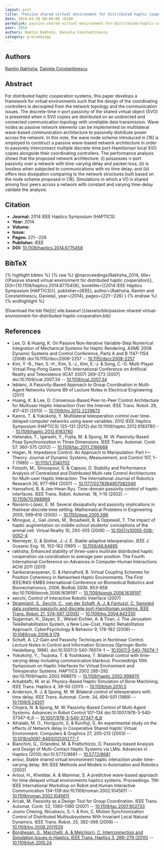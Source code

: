 ```yaml
---
layout: post
title: "Passive shared virtual environment for distributed haptic cooperation"
date: 2014-03-28 00:00:00 +0100
permalink: passive-shared-virtual-environment-for-distributed-haptic-cooperation
year: 2014
authors: Ramtin Rakhsha, Daniela Constantinescu
category: proceedings
---
```

 
## Authors
[Ramtin Rakhsha](authors/ramtin-rakhsha), [Daniela Constantinescu](authors/daniela-constantinescu)
 
## Abstract
For distributed haptic cooperation systems, this paper develops a framework for virtual environments such that the design of the coordinating controllers is decoupled from the network topology and the communication issues. The discrete-time n-port passivity of the shared virtual object (SVO) is presented when n SVO copies are distributed on an undirected and connected communication topology with unreliable data transmission. Wave nodes as passive network elements can be implemented on multilateral wave-based communication architecture to passively distribute power across the network. In this note, the wave node scheme introduced in [16] is employed to construct a passive wave-based network architecture in order to passively interconnect multiple discrete-time port-Hamiltonian local SVO copies alongside their coordinating controllers. The performance analysis shows that the proposed network architecture: (i) possesses n-port passivity over a network with time-varying delay and packet-loss; (ii) is lossless when subjected to communications with no time delay; and (iii) offers less dissipation comparing to the network structures built based on the node scheme proposed in [18]. Simulations in which a VO is shared among four peers across a network with constant and varying time-delay validate the analysis.
 
## Citation
- **Journal:** 2014 IEEE Haptics Symposium (HAPTICS)
- **Year:** 2014
- **Volume:** 
- **Issue:** 
- **Pages:** 221--226
- **Publisher:** IEEE
- **DOI:** [10.1109/haptics.2014.6775458](https://doi.org/10.1109/haptics.2014.6775458)
 
## BibTeX
{% highlight bibtex %}
{% raw %}
@inproceedings{Rakhsha_2014,
  title={{Passive shared virtual environment for distributed haptic cooperation}},
  DOI={10.1109/haptics.2014.6775458},
  booktitle={{2014 IEEE Haptics Symposium (HAPTICS)}},
  publisher={IEEE},
  author={Rakhsha, Ramtin and Constantinescu, Daniela},
  year={2014},
  pages={221--226}
}
{% endraw %}
{% endhighlight %}
 
[Download the bib file]({{ site.baseurl }}/assets/bib/passive-shared-virtual-environment-for-distributed-haptic-cooperation.bib)
 
## References
- Lee, D. & Huang, K. On Passive Non-Iterative Variable-Step Numerical Integration of Mechanical Systems for Haptic Rendering. ASME 2008 Dynamic Systems and Control Conference, Parts A and B 1147–1154 (2008) doi:10.1115/dscc2008-2257 -- [10.1115/dscc2008-2257](https://doi.org/10.1115/dscc2008-2257)
- Kim, Y.-B., Han, S.-H., Kim, S.-J., Kim, E.-J. & Song, C.-G. Multi-Player Virtual Ping-Pong Game. 17th International Conference on Artificial Reality and Telexistence (ICAT 2007) 269–273 (2007) doi:10.1109/icat.2007.34 -- [10.1109/icat.2007.34](https://doi.org/10.1109/icat.2007.34)
- leblanc, A Passivity-Based Approach to Group Coordination in Multi-Agent Networks Volume 89 of Lecture Notes in Electrical Engineering (2011)
- Huang, K. & Lee, D. Consensus-Based Peer-to-Peer Control Architecture for Multiuser Haptic Interaction Over the Internet. IEEE Trans. Robot. 29, 417–431 (2013) -- [10.1109/tro.2012.2229672](https://doi.org/10.1109/tro.2012.2229672)
- Kanno, T. & Yokokohji, Y. Multilateral teleoperation control over time-delayed computer networks using wave variables. 2012 IEEE Haptics Symposium (HAPTICS) 125–131 (2012) doi:10.1109/haptic.2012.6183780 -- [10.1109/haptic.2012.6183780](https://doi.org/10.1109/haptic.2012.6183780)
- Hatanaka, T., Igarashi, Y., Fujita, M. & Spong, M. W. Passivity-Based Pose Synchronization in Three Dimensions. IEEE Trans. Automat. Contr. 57, 360–375 (2012) -- [10.1109/tac.2011.2166668](https://doi.org/10.1109/tac.2011.2166668)
- Hogan, N. Impedance Control: An Approach to Manipulation: Part I—Theory. Journal of Dynamic Systems, Measurement, and Control 107, 1–7 (1985) -- [10.1115/1.3140702](https://doi.org/10.1115/1.3140702)
- Fotoohi, M., Sirouspour, S. & Capson, D. Stability and Performance Analysis of Centralized and Distributed Multi-rate Control Architectures for Multi-user Haptic Interaction. The International Journal of Robotics Research 26, 977–994 (2007) -- [10.1177/0278364907082049](https://doi.org/10.1177/0278364907082049)
- Hannaford, B. & Jee-Hwan Ryu. Time-domain passivity control of haptic interfaces. IEEE Trans. Robot. Automat. 18, 1–10 (2002) -- [10.1109/70.988969](https://doi.org/10.1109/70.988969)
- Navarro-López, E. M. Several dissipativity and passivity implications in thelinear discrete‐time setting. Mathematical Problems in Engineering 2005, 599–616 (2005) -- [10.1155/mpe.2005.599](https://doi.org/10.1155/mpe.2005.599)
- Minogue, J., Gail Jones, M., Broadwell, B. & Oppewall, T. The impact of haptic augmentation on middle school students’ conceptions of the animal cell. Virtual Reality 10, 293–305 (2006) -- [10.1007/s10055-006-0052-4](https://doi.org/10.1007/s10055-006-0052-4)
- Niemeyer, G. & Slotine, J.-J. E. Stable adaptive teleoperation. IEEE J. Oceanic Eng. 16, 152–162 (1991) -- [10.1109/48.64895](https://doi.org/10.1109/48.64895)
- rakhsha, Enhanced stability of three-users multirate distributed haptic cooperation via coordination to average peer position. The Fourth International Conference on Advances in Computer-Human Interactions ACHI 2011 (2011)
- Sankaranarayanan, G. & Hannaford, B. Virtual Coupling Schemes for Position Coherency in Networked Haptic Environments. The First IEEE/RAS-EMBS International Conference on Biomedical Robotics and Biomechatronics, 2006. BioRob 2006. 853–858 doi:10.1109/biorob.2006.1639197 -- [10.1109/biorob.2006.1639197](https://doi.org/10.1109/biorob.2006.1639197)
- secchi, Control of Interactive Robotic Interface (2007)
- [Stramigioli, S., Secchi, C., van der Schaft, A. J. & Fantuzzi, C. Sampled data systems passivity and discrete port-Hamiltonian systems. IEEE Trans. Robot. 21, 574–587 (2005)](sampled-data-systems-passivity-and-discrete-port-hamiltonian-systems) -- [10.1109/tro.2004.842330](https://doi.org/10.1109/tro.2004.842330)
- Sugarman, H., Dayan, E., Weisel-Eichler, A. & Tiran, J. The Jerusalem TeleRehabilitation System, a New Low-Cost, Haptic Rehabilitation Approach. CyberPsychology &amp; Behavior 9, 178–182 (2006) -- [10.1089/cpb.2006.9.178](https://doi.org/10.1089/cpb.2006.9.178)
- Schaft, A. L2-Gain and Passivity Techniques in Nonlinear Control. Lecture Notes in Control and Information Sciences (Springer Berlin Heidelberg, 1996). doi:10.1007/3-540-76074-1 -- [10.1007/3-540-76074-1](https://doi.org/10.1007/3-540-76074-1)
- Yokokohji, Y., Tsujioka, T. & Yoshikawa, T. Bilateral control with time-varying delay including communication blackout. Proceedings 10th Symposium on Haptic Interfaces for Virtual Environment and Teleoperator Systems. HAPTICS 2002 285–292 doi:10.1109/haptic.2002.998970 -- [10.1109/haptic.2002.998970](https://doi.org/10.1109/haptic.2002.998970)
- Arbabtafti, M. et al. Physics-Based Haptic Simulation of Bone Machining. IEEE Trans. Haptics 4, 39–50 (2011) -- [10.1109/toh.2010.5](https://doi.org/10.1109/toh.2010.5)
- Anderson, R. J. & Spong, M. W. Bilateral control of teleoperators with time delay. IEEE Trans. Automat. Contr. 34, 494–501 (1989) -- [10.1109/9.24201](https://doi.org/10.1109/9.24201)
- Chopra, N. & Spong, M. W. Passivity-Based Control of Multi-Agent Systems. Advances in Robot Control 107–134 doi:10.1007/978-3-540-37347-6_6 -- [10.1007/978-3-540-37347-6_6](https://doi.org/10.1007/978-3-540-37347-6_6)
- Alhalabi, M. O., Horiguchi, S. & Kunifuji, S. An experimental study on the effects of Network delay in Cooperative Shared Haptic Virtual Environment. Computers &amp; Graphics 27, 205–213 (2003) -- [10.1016/s0097-8493(02)00277-7](https://doi.org/10.1016/s0097-8493(02)00277-7)
- Bianchini, G., Orlandesi, M. & Prattichizzo, D. Passivity-based Analysis and Design of Multi-Contact Haptic Systems via LMIs. Advances in Haptics (2010) doi:10.5772/8681 -- [10.5772/8681](https://doi.org/10.5772/8681)
- arioui, Stable shared virtual environment haptic interaction under time-varying delay. 8th IEEE Methods and Models in Automation and Robotics (2002)
- Arioui, H., Kheddar, A. & Mammar, S. A predictive wave-based approach for time delayed virtual environments haptics systems. Proceedings. 11th IEEE International Workshop on Robot and Human Interactive Communication 134–139 doi:10.1109/roman.2002.1045611 -- [10.1109/roman.2002.1045611](https://doi.org/10.1109/roman.2002.1045611)
- Arcak, M. Passivity as a Design Tool for Group Coordination. IEEE Trans. Automat. Contr. 52, 1380–1390 (2007) -- [10.1109/tac.2007.902733](https://doi.org/10.1109/tac.2007.902733)
- Joono Cheong, Niculescu, S.-I. & Kim, C. Motion Synchronization Control of Distributed Multisubsystems With Invariant Local Natural Dynamics. IEEE Trans. Robot. 25, 382–398 (2009) -- [10.1109/tro.2008.2011529](https://doi.org/10.1109/tro.2008.2011529)
- [Borghesan, G., Macchelli, A. & Melchiorri, C. Interconnection and Simulation Issues in Haptics. IEEE Trans. Haptics 3, 266–279 (2010)](interconnection-and-simulation-issues-in-haptics) -- [10.1109/toh.2010.24](https://doi.org/10.1109/toh.2010.24)

